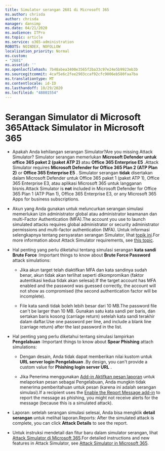 ```yaml
---
title: Simulator serangan 2681 di Microsoft 365
ms.author: chrisda
author: chrisda
manager: dansimp
ms.date: 04/21/2020
ms.audience: ITPro
ms.topic: article
ms.service: o365-administration
ROBOTS: NOINDEX, NOFOLLOW
localization_priority: Normal
ms.custom:
- "2681"
ms.assetid: ''
ms.openlocfilehash: 7b48abea3400e3565f2ba33c97e24e5b9923eb3b
ms.sourcegitcommit: 4caf5e6c2fee2903ccaf92cfc9006eb580faa7ba
ms.translationtype: MT
ms.contentlocale: id-ID
ms.lasthandoff: 10/29/2020
ms.locfileid: "48801554"
---
```

# <a name="attack-simulator-in-microsoft-365"></a><span data-ttu-id="d3a1b-102">Serangan Simulator di Microsoft 365</span><span class="sxs-lookup"><span data-stu-id="d3a1b-102">Attack Simulator in Microsoft 365</span></span>

- <span data-ttu-id="d3a1b-103">Apakah Anda kehilangan serangan Simulator?</span><span class="sxs-lookup"><span data-stu-id="d3a1b-103">Are you missing Attack Simulator?</span></span> <span data-ttu-id="d3a1b-104">Simulator serangan memerlukan **Microsoft Defender untuk office 365 paket 2 (paket ATP 2)** atau **Office 365 Enterprise E5** .</span><span class="sxs-lookup"><span data-stu-id="d3a1b-104">Attack Simulator requires **Microsoft Defender for Office 365 Plan 2 (ATP Plan 2)** or **Office 365 Enterprise E5** .</span></span> <span data-ttu-id="d3a1b-105">Simulator serangan **tidak** disertakan dalam Microsoft Defender untuk Office 365 paket 1 (paket ATP 1), Office 365 Enterprise E3, atau aplikasi Microsoft 365 untuk langganan bisnis.</span><span class="sxs-lookup"><span data-stu-id="d3a1b-105">Attack Simulator is **not** included in Microsoft Defender for Office 365 Plan 1 (ATP Plan 1), Office 365 Enterprise E3, or any Microsoft 365 Apps for business subscriptions.</span></span>

- <span data-ttu-id="d3a1b-106">Akun yang Anda gunakan untuk meluncurkan serangan simulasi memerlukan izin administrator global atau administrator keamanan dan multi-Factor Authentication (MFA).</span><span class="sxs-lookup"><span data-stu-id="d3a1b-106">The account you use to launch simulated attacks requires global administrator or security administrator permissions and multi-factor authentication (MFA).</span></span> <span data-ttu-id="d3a1b-107">Untuk informasi selengkapnya tentang persyaratan serangan Simulator, lihat [topik ini](https://docs.microsoft.com/microsoft-365/security/office-365-security/attack-simulator).</span><span class="sxs-lookup"><span data-stu-id="d3a1b-107">For more information about Attack Simulator requirements, see [this topic](https://docs.microsoft.com/microsoft-365/security/office-365-security/attack-simulator).</span></span>

- <span data-ttu-id="d3a1b-108">Hal penting yang perlu diketahui tentang simulasi serangan **kata sandi Brute Force** :</span><span class="sxs-lookup"><span data-stu-id="d3a1b-108">Important things to know about **Brute Force Password** attack simulations:</span></span>

  - <span data-ttu-id="d3a1b-109">Jika akun target telah diaktifkan MFA dan kata sandinya sudah benar, akun tidak akan terlihat seperti dikompromikan (faktor autentikasi kedua tidak akan selesai).</span><span class="sxs-lookup"><span data-stu-id="d3a1b-109">If the target account has MFA enabled and the password was guessed correctly, the account will not show as compromised (the second authentication factor will be incomplete).</span></span>

  - <span data-ttu-id="d3a1b-110">File kata sandi tidak boleh lebih besar dari 10 MB.</span><span class="sxs-lookup"><span data-stu-id="d3a1b-110">The password file can't be larger than 10 MB.</span></span> <span data-ttu-id="d3a1b-111">Gunakan satu kata sandi per baris, dan sertakan baris kosong (carriage return) setelah kata sandi terakhir dalam daftar.</span><span class="sxs-lookup"><span data-stu-id="d3a1b-111">Use one password per line, and include a blank line (carriage return) after the last password in the list.</span></span>

- <span data-ttu-id="d3a1b-112">Hal penting yang perlu diketahui tentang simulasi lampirkan **Pengelabuan** :</span><span class="sxs-lookup"><span data-stu-id="d3a1b-112">Important things to know about **Spear Phishing** attach simulations:</span></span>

  - <span data-ttu-id="d3a1b-113">Dengan desain, Anda tidak dapat memberikan nilai kustom untuk **URL server login Pengelabuan** .</span><span class="sxs-lookup"><span data-stu-id="d3a1b-113">By design, you can't provide a custom value for **Phishing login server URL** .</span></span>

  - <span data-ttu-id="d3a1b-114">Jika Penerima menggunakan [Add-in Aktifkan pesan laporan](https://docs.microsoft.com/microsoft-365/security/office-365-security/enable-the-report-message-add-in) untuk melaporkan pesan sebagai Pengelabuan, Anda mungkin tidak menerima pemberitahuan untuk pesan (karena ini adalah serangan simulasi).</span><span class="sxs-lookup"><span data-stu-id="d3a1b-114">If a recipient uses the [Enable the Report Message add-in](https://docs.microsoft.com/microsoft-365/security/office-365-security/enable-the-report-message-add-in) to report the message as phishing, you might not receive alerts for the message (because this is a simulated attack).</span></span>

- <span data-ttu-id="d3a1b-115">Laporan: setelah serangan simulasi selesai, Anda bisa mengklik **detail serangan** untuk melihat laporan.</span><span class="sxs-lookup"><span data-stu-id="d3a1b-115">Reports: After the simulated attack is complete, you can click **Attack Details** to see the report.</span></span>

- <span data-ttu-id="d3a1b-116">Untuk instruksi mendetail dan fitur baru dalam simulator serangan, lihat [Attack Simulator di Microsoft 365](https://docs.microsoft.com/microsoft-365/security/office-365-security/attack-simulator).</span><span class="sxs-lookup"><span data-stu-id="d3a1b-116">For detailed instructions and new features in Attack Simulator, see [Attack Simulator in Microsoft 365](https://docs.microsoft.com/microsoft-365/security/office-365-security/attack-simulator).</span></span>
